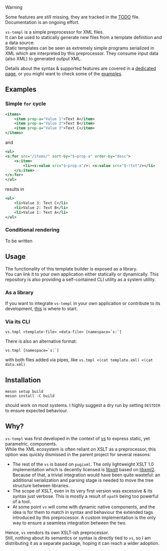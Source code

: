 > [!WARNING]  
> Some features are still missing, they are tracked in the [TODO](./TODO.md) file.  
> Documentation is an ongoing effort.

`vs-templ` is a simple preprocessor for XML files.  
It can be used to statically generate new files from a template definition and a data source.  
Static templates can be seen as extremely simple programs serialized in XML which are interpreted by this preprocessor.
They consume input data (also XML) to generated output XML.

Details about the syntax & supported features are covered in a [dedicated page](./docs/syntax.md), or you might want to check some of the [examples](./examples/).

## Examples

### Simple `for` cycle

```xml
<items>
    <item prop-a="Value 1">Text A</item>
    <item prop-a="Value 2">Text B</item>
    <item prop-a="Value 3">Text C</item>
</items>
```

and

```xml
<ul>
<s:for src="/items/" sort-by="$~prop-a" order-by="desc">
    <s:item>
        <li><s:value src="$~prop-a"/>: <s:value src="$~!txt"/></li>
    </s:item>
</s:for>
</ul>
```

results in

```xml
<ul>
    <li>Value 3: Text C</li>
    <li>Value 2: Text B</li>
    <li>Value 1: Text A</li>
</ul>
```

### Conditional rendering

To be written

## Usage

The functionality of this template builder is exposed as a library.  
You can link it to your own application either statically or dynamically.
This repository is also providing a self-contained CLI utility as a system utility.

### As a library

If you want to integrate `vs-templ` in your own application or contribute to its development, [this](./docs/for-developers.md) is where to start.

### Via its CLI

```
vs.tmpl <template-file> <data-file> [namespace=`s:`]
```

There is also an alternative format:

```
vs.tmpl [namespace=`s:`]
```

with both files added via pipes, like `vs.tmpl <(cat template.xml) <(cat data.xml)`

## Installation

```
meson setup build
meson install -C build
```

should work on most systems. I highly suggest a dry run by setting `DESTDIR` to ensure expected behaviour.

## Why?

`vs-templ` was first developed in the context of [vs](https://github.com/karurochori/vs-fltk) to express static, yet parametric, components.  
While the XML ecosystem is often reliant on XSLT as a preprocessor, this option was quickly dismissed in the parent project for several reasons:

- The rest of the `vs` is based on `pugixml`. The only lightweight XSLT 1.0 implementation which is decently licensed is [libxslt](https://gitlab.gnome.org/GNOME/libxslt) based on [libxml2](https://gitlab.gnome.org/GNOME/libxml2).  
  Because of that, a trivial integration would have been quite wasteful: an additional serialization and parsing stage is needed to move the tree structure between libraries.
- The scope of XSLT, even in its very first version was excessive & its syntax just verbose. This is mostly a result of `xpath` being too powerful of a tool.
- At some point `vs` will come with dynamic native components, and the idea is for them to match in syntax and behaviour the extended tags introduced by this preprocessor. A custom implementation is the only way to ensure a seamless integration between the two.

Hence, `vs` vendors its own XSLT-ish preprocessor.  
Still, nothing about its semantics or syntax is directly tied to `vs`, so I am distributing it as a separate package, hoping it can reach a wider adoption.
